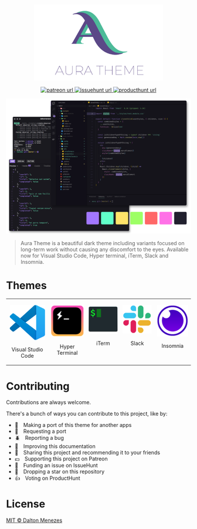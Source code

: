 <p align="center">
  <img src="https://github.com/daltonmenezes/assets/blob/master/images/aura-theme/heading.png?raw=true" alt="Aura Theme" width="70%" />
</p>

<p align="center">
  <!-- Patreon -->
  <a href="https://www.patreon.com/daltonmenezes">
    <img alt="patreon url" src="https://img.shields.io/badge/support%20on-patreon-1C1E26?style=for-the-badge&labelColor=1C1E26&color=4dbb99">
  </a>

  <!-- IssueHunt -->
  <a href="https://issuehunt.io/r/daltonmenezes/aura-theme">
    <img alt="issuehunt url" src="https://img.shields.io/badge/fund%20issues-issuehunt-1C1E26?style=for-the-badge&labelColor=1C1E26&color=4dbb99">
  </a>

  <!-- ProductHunt -->
  <a href="https://www.producthunt.com/posts/aura-theme">
    <img alt="producthunt url" src="https://img.shields.io/badge/vote%20on-producthunt-1C1E26?style=for-the-badge&labelColor=1C1E26&color=4dbb99">
  </a>
</p>

<p align="center">
  <img alt="preview" src="https://github.com/daltonmenezes/assets/blob/master/images/aura-theme/preview.png?raw=true" >
</p>

> Aura Theme is a beautiful dark theme including variants focused on long-term work without causing any discomfort to the eyes.
Available now for Visual Studio Code, Hyper terminal, iTerm, Slack and Insomnia.

# Themes
<table>
  <tr>
    <td valign="top">
     <p align="center">
      <a href="https://github.com/daltonmenezes/aura-theme/tree/master/packages/vscode">
        <img src="https://github.com/daltonmenezes/assets/blob/master/images/icons/vscode.png?raw=true" align="center" />
      </a>
      <br/><br/>
      <span>Visual Studio Code</span>
      </p>
    </td>
    <td valign="top">
      <p align="center">
        <a href="https://github.com/daltonmenezes/aura-theme/tree/master/packages/hyper-terminal">
          <img src="https://github.com/daltonmenezes/assets/blob/master/images/icons/hyper.png?raw=true" align="center" />
        </a>
       <br/><br/>
        <span>Hyper Terminal</span>
      </p>
    </td>
    <td valign="top">
      <p align="center">
        <a href="https://github.com/daltonmenezes/aura-theme/tree/master/packages/iterm">
          <img src="https://github.com/daltonmenezes/assets/blob/master/images/icons/iterm.png?raw=true" align="center" />
        </a>
       <br/><br/>
        <span>iTerm</span>
      </p>
    </td>
    <td valign="top">
      <p align="center">
        <a href="https://github.com/daltonmenezes/aura-theme/tree/master/packages/slack">
          <img src="https://github.com/daltonmenezes/assets/blob/master/images/icons/slack.png?raw=true" align="center" />
        </a>
        <br/><br/>
        <span>Slack</span>
      </p>
    </td>
    <td valign="top">
      <p align="center">
        <a href="https://github.com/daltonmenezes/aura-theme/tree/master/packages/insomnia">
          <img src="https://github.com/daltonmenezes/assets/blob/master/images/icons/insomnia.png?raw=true" align="center" />
        </a>
        <br/><br/>
        <span>Insomnia</span>
      </p>
    </td>    
  </tr>
 </table>


# Contributing
Contributions are always welcome.

There's a bunch of ways you can contribute to this project, like by:
- :electric_plug: Making a port of this theme for another apps
- :wave: Requesting a port
- :beetle: Reporting a bug
- :page_facing_up: Improving this documentation
- :rotating_light: Sharing this project and recommending it to your friends
- :dollar: Supporting this project on Patreon
- :bug: Funding an issue on IssueHunt
- :star2: Dropping a star on this repository
- :thumbsup: Voting on ProductHunt

# License
[MIT © Dalton Menezes](https://github.com/daltonmenezes/aura-theme/blob/master/LICENSE)

